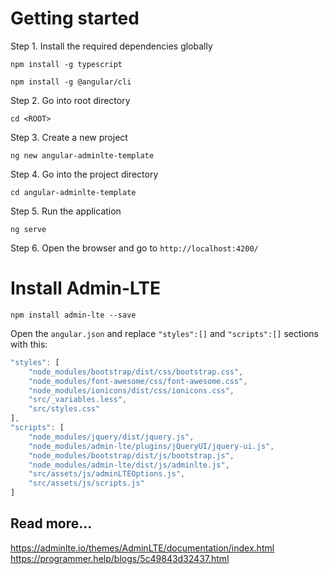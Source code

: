 # Getting started
Step 1. Install the required dependencies globally
```
npm install -g typescript
```
```
npm install -g @angular/cli
```

Step 2. Go into root directory
```
cd <ROOT>
```

Step 3. Create a new project
```
ng new angular-adminlte-template
```

Step 4. Go into the project directory
```
cd angular-adminlte-template
```

Step 5. Run the application
```
ng serve
```

Step 6. Open the browser and go to `http://localhost:4200/` 

# Install Admin-LTE
```
npm install admin-lte --save
```

Open the `angular.json` and replace `"styles":[]` and `"scripts":[]` sections with this:
```javascript
"styles": [
    "node_modules/bootstrap/dist/css/bootstrap.css",
    "node_modules/font-awesome/css/font-awesome.css",
    "node_modules/ionicons/dist/css/ionicons.css",
    "src/_variables.less",
    "src/styles.css"
],
"scripts": [
    "node_modules/jquery/dist/jquery.js",
    "node_modules/admin-lte/plugins/jQueryUI/jquery-ui.js",
    "node_modules/bootstrap/dist/js/bootstrap.js",
    "node_modules/admin-lte/dist/js/adminlte.js",
    "src/assets/js/adminLTEOptions.js",
    "src/assets/js/scripts.js"
]
```

## Read more...
https://adminlte.io/themes/AdminLTE/documentation/index.html
https://programmer.help/blogs/5c49843d32437.html